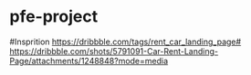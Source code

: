 # pfe-project

#Insprition
https://dribbble.com/tags/rent_car_landing_page#
https://dribbble.com/shots/5791091-Car-Rent-Landing-Page/attachments/1248848?mode=media
